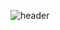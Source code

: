 ![header](https://capsule-render.vercel.app/api?type=venom&color=random&height=300&section=header&text=Jeongah%Lee&fontSize=90)
